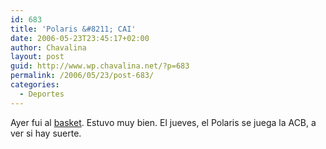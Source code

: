 ```yaml
---
id: 683
title: 'Polaris &#8211; CAI'
date: 2006-05-23T23:45:17+02:00
author: Chavalina
layout: post
guid: http://www.wp.chavalina.net/?p=683
permalink: /2006/05/23/post-683/
categories:
  - Deportes
---
```

Ayer fui al <a href="http://basketmaniaco.blogspot.com/2006/05/el-polaris-pone-al-cai-contra-las.html" target="_blank">basket</a>. Estuvo muy bien. El jueves, el Polaris se juega la ACB, a ver si hay suerte.